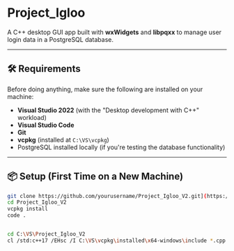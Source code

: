 # Project_Igloo

A C++ desktop GUI app built with **wxWidgets** and **libpqxx** to manage user login data in a PostgreSQL database.

---

## 🛠 Requirements

Before doing anything, make sure the following are installed on your machine:

- **Visual Studio 2022** (with the "Desktop development with C++" workload)
- **Visual Studio Code**
- **Git**
- **vcpkg** (installed at `C:\VS\vcpkg`)
- PostgreSQL installed locally (if you're testing the database functionality)

---

## 📦 Setup (First Time on a New Machine)

```bash
git clone https://github.com/yourusername/Project_Igloo_V2.git](https://github.com/Nick-Thomasson/Project_Igloo_V2.git
cd Project_Igloo_V2
vcpkg install
code .


cd C:\VS\Project_Igloo_V2
cl /std:c++17 /EHsc /I C:\VS\vcpkg\installed\x64-windows\include *.cpp /link /LIBPATH:C:\VS\vcpkg\installed\x64-windows\lib pqxx.lib libpq.lib wxmsw32u_core.lib wxbase32u.lib comctl32.lib rpcrt4.lib
